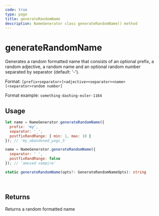 ```yaml
---
code: true
type: page
title: generateRandomName
description: NameGenerator class generateRandomName() method
---
```


# generateRandomName

<SinceBadge version="auto-version" />

Generates a random formatted name that consists of an optional prefix, a random adjective, a random name and an optional random number separated by separator (default: '-').

Format: `[prefix<separator>]<adjective><separator><name>[<separator>random number]`

Format example: `something-dashing-euler-1164`

## Usage

```js
let name = NameGenerator.generateRandomName({
  prefix: 'my',
  separator: '_',
  postfixRandRange: { min: 1, max: 10 }
}); // 'my_abandoned_yogi_5'

name = NameGenerator.generateRandomName({
  separator: ' ',
  postfixRandRange: false
}); // 'amused vampire'
```

```ts
static generateRandomName(opts?: GenerateRandomNameOpts): string
```

<br/>

## Returns

Returns a random formatted name

